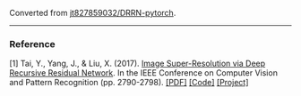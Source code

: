 Converted from [jt827859032/DRRN-pytorch](https://github.com/jt827859032/DRRN-pytorch/tree/2cb8bc0aecef7503e259e1bb73f95612fd46b3be).

---

### Reference
[1] Tai, Y., Yang, J., & Liu, X. (2017). [Image Super-Resolution via Deep Recursive Residual Network](https://ieeexplore.ieee.org/document/8099781/). In the IEEE Conference on Computer Vision and Pattern Recognition (pp. 2790-2798). [[PDF]](http://cvlab.cse.msu.edu/pdfs/Tai_Yang_Liu_CVPR2017.pdf) [[Code]](https://github.com/tyshiwo/DRRN_CVPR17) [[Project]](http://cvlab.cse.msu.edu/project-super-resolution.html)
